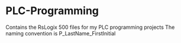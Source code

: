 # PLC-Programming
Contains the RsLogix 500 files for my PLC programming projects
The naming convention is P<projectnumber>_LastName_FirstInitial
